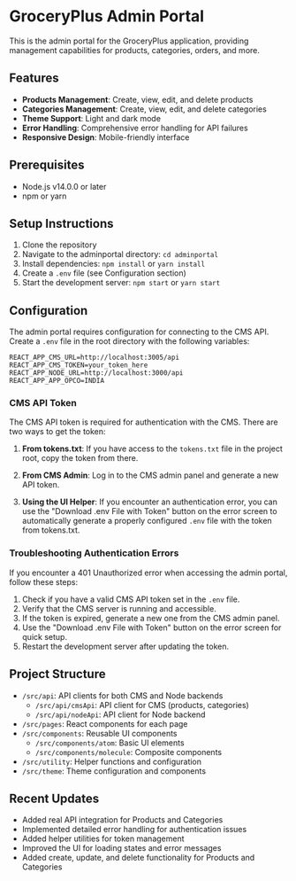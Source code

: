 # GroceryPlus Admin Portal

This is the admin portal for the GroceryPlus application, providing management capabilities for products, categories, orders, and more.

## Features

- **Products Management**: Create, view, edit, and delete products
- **Categories Management**: Create, view, edit, and delete categories
- **Theme Support**: Light and dark mode
- **Error Handling**: Comprehensive error handling for API failures
- **Responsive Design**: Mobile-friendly interface

## Prerequisites

- Node.js v14.0.0 or later
- npm or yarn

## Setup Instructions

1. Clone the repository
2. Navigate to the adminportal directory: `cd adminportal`
3. Install dependencies: `npm install` or `yarn install`
4. Create a `.env` file (see Configuration section)
5. Start the development server: `npm start` or `yarn start`

## Configuration

The admin portal requires configuration for connecting to the CMS API. Create a `.env` file in the root directory with the following variables:

```
REACT_APP_CMS_URL=http://localhost:3005/api
REACT_APP_CMS_TOKEN=your_token_here
REACT_APP_NODE_URL=http://localhost:3000/api
REACT_APP_APP_OPCO=INDIA
```

### CMS API Token

The CMS API token is required for authentication with the CMS. There are two ways to get the token:

1. **From tokens.txt**: If you have access to the `tokens.txt` file in the project root, copy the token from there.

2. **From CMS Admin**: Log in to the CMS admin panel and generate a new API token.

3. **Using the UI Helper**: If you encounter an authentication error, you can use the "Download .env File with Token" button on the error screen to automatically generate a properly configured `.env` file with the token from tokens.txt.

### Troubleshooting Authentication Errors

If you encounter a 401 Unauthorized error when accessing the admin portal, follow these steps:

1. Check if you have a valid CMS API token set in the `.env` file.
2. Verify that the CMS server is running and accessible.
3. If the token is expired, generate a new one from the CMS admin panel.
4. Use the "Download .env File with Token" button on the error screen for quick setup.
5. Restart the development server after updating the token.

## Project Structure

- `/src/api`: API clients for both CMS and Node backends
  - `/src/api/cmsApi`: API client for CMS (products, categories)
  - `/src/api/nodeApi`: API client for Node backend
- `/src/pages`: React components for each page
- `/src/components`: Reusable UI components
  - `/src/components/atom`: Basic UI elements
  - `/src/components/molecule`: Composite components
- `/src/utility`: Helper functions and configuration
- `/src/theme`: Theme configuration and components

## Recent Updates

- Added real API integration for Products and Categories
- Implemented detailed error handling for authentication issues
- Added helper utilities for token management
- Improved the UI for loading states and error messages
- Added create, update, and delete functionality for Products and Categories
